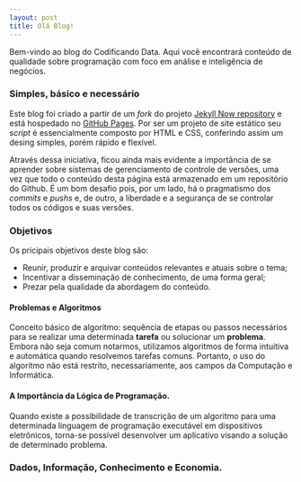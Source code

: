 ```yaml
---
layout: post
title: Olá Blog!
---
```

Bem-vindo ao blog do Codificando Data. Aqui você encontrará conteúdo de qualidade sobre programação com foco em análise e inteligência de negócios.

[comment]: <> (também conhecidos como *Business Analytics* e *Business Inteligence*.)


### Simples, básico e necessário
Este blog foi criado a partir de um *fork* do projeto [Jekyll Now repository](https://github.com/barryclark/jekyll-now) e está hospedado no [GitHub Pages](https://pages.github.com/). Por ser um projeto de site estático seu *script* é essencialmente composto por HTML e CSS, conferindo assim um desing simples, porém rápido e flexível.

Através dessa iniciativa, ficou ainda mais evidente a importância de se aprender sobre sistemas de gerenciamento de controle de versões, uma vez que todo o conteúdo desta página está armazenado em um repositório do Github. É um bom desafio pois, por um lado, há o pragmatismo dos *commits* e *pushs* e, de outro, a liberdade e a segurança de se controlar todos os códigos e suas versões.

### Objetivos
Os pricipais objetivos deste blog são:
 - Reunir, produzir e arquivar conteúdos relevantes e atuais sobre o tema;
 - Incentivar a disseminação de conhecimento, de uma forma geral;
 - Prezar pela qualidade da abordagem do conteúdo.

#### Problemas e Algoritmos
Conceito básico de algoritmo: sequência de etapas ou passos necessários para se realizar uma determinada **tarefa** ou solucionar um **problema**. Embora não seja comum notarmos, utilizamos algoritmos de forma intuitiva e automática quando resolvemos tarefas comuns. Portanto, o uso do algoritmo não está restrito, necessariamente, aos campos da Computação e Informática.

#### A Importância da Lógica de Programação.
Quando existe a possibilidade de transcrição de um algoritmo para uma determinada linguagem de programação executável em dispositivos eletrônicos, torna-se possível desenvolver um aplicativo visando a solução de determinado problema.



### Dados, Informação, Conhecimento e Economia.
